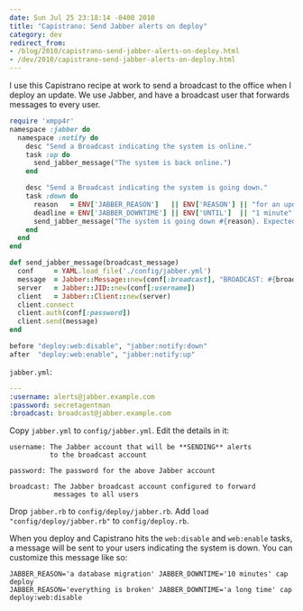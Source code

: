 ```yaml
---
date: Sun Jul 25 23:18:14 -0400 2010
title: "Capistrano: Send Jabber alerts on deploy"
category: dev
redirect_from:
- /blog/2010/capistrano-send-jabber-alerts-on-deploy.html
- /dev/2010/capistrano-send-jabber-alerts-on-deploy.html
---
```


I use this Capistrano recipe at work to send a broadcast to the office when I
deploy an update. We use Jabber, and have a broadcast user that forwards
messages to every user.

```ruby
require 'xmpp4r'
namespace :jabber do
  namespace :notify do
    desc "Send a Broadcast indicating the system is online."
    task :up do
      send_jabber_message("The system is back online.")
    end

    desc "Send a Broadcast indicating the system is going down."
    task :down do
      reason   = ENV['JABBER_REASON']   || ENV['REASON'] || "for an update"
      deadline = ENV['JABBER_DOWNTIME'] || ENV['UNTIL']  || "1 minute"
      send_jabber_message("The system is going down #{reason}. Expected downtime is #{deadline}.")
    end
  end
end

def send_jabber_message(broadcast_message)
  conf     = YAML.load_file('./config/jabber.yml')
  message  = Jabber::Message::new(conf[:broadcast], "BROADCAST: #{broadcast_message}").set_type(:normal).set_id('1')
  server   = Jabber::JID::new(conf[:username])
  client   = Jabber::Client::new(server)
  client.connect
  client.auth(conf[:password])
  client.send(message)
end

before "deploy:web:disable", "jabber:notify:down"
after  "deploy:web:enable", "jabber:notify:up"
```

`jabber.yml`:

```yml
---
:username: alerts@jabber.example.com
:password: secretagentman
:broadcast: broadcast@jabber.example.com
```

Copy `jabber.yml` to `config/jabber.yml`. Edit the details in it:

```
username: The Jabber account that will be **SENDING** alerts
          to the broadcast account

password: The password for the above Jabber account

broadcast: The Jabber broadcast account configured to forward
           messages to all users
```

Drop `jabber.rb` to `config/deploy/jabber.rb`. Add
`load "config/deploy/jabber.rb"` to `config/deploy.rb`.

When you deploy and Capistrano hits the `web:disable`
and `web:enable` tasks, a message will be sent to your
users indicating the system is down. You can customize this
message like so:

```
JABBER_REASON='a database migration' JABBER_DOWNTIME='10 minutes' cap deploy
JABBER_REASON='everything is broken' JABBER_DOWNTIME='a long time' cap deploy:web:disable
```

[gist]: https://gist.github.com/itspriddle/490141
